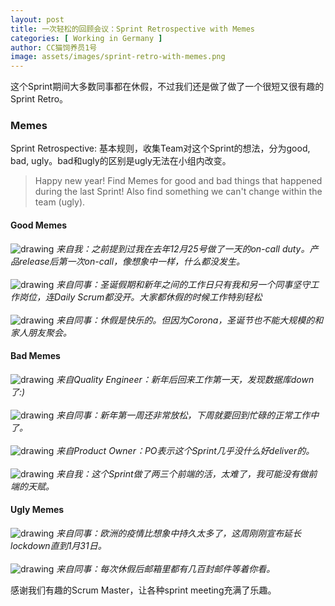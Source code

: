 ```yaml
---
layout: post
title: 一次轻松的回顾会议：Sprint Retrospective with Memes
categories: [ Working in Germany ]
author: CC猫饲养员1号
image: assets/images/sprint-retro-with-memes.png
---
```


这个Sprint期间大多数同事都在休假，不过我们还是做了做了一个很短又很有趣的Sprint Retro。

### Memes

Sprint Retrospective: 基本规则，收集Team对这个Sprint的想法，分为good, bad, ugly。bad和ugly的区别是ugly无法在小组内改变。

> Happy new year! Find Memes for good and bad things that happened during the last Sprint! Also find something we can't change within the team (ugly).

#### Good Memes

![drawing](/assets/images/first-sprint-retro1.png)
*来自我：之前提到过我在去年12月25号做了一天的on-call duty。产品release后第一次on-call，像想象中一样，什么都没发生。*
<br/><br/>
![drawing](/assets/images/first-sprint-retro3.png)
*来自同事：圣诞假期和新年之间的工作日只有我和另一个同事坚守工作岗位，连Daily Scrum都没开。大家都休假的时候工作特别轻松*
<br/><br/>
![drawing](/assets/images/first-sprint-retro5.png)
*来自同事：休假是快乐的。但因为Corona，圣诞节也不能大规模的和家人朋友聚会。*

#### Bad Memes

![drawing](/assets/images/first-sprint-retro6.png)
*来自Quality Engineer：新年后回来工作第一天，发现数据库down了:)*
<br/><br/>
![drawing](/assets/images/first-sprint-retro9.png)
*来自同事：新年第一周还非常放松，下周就要回到忙碌的正常工作中了。*
<br/><br/>
![drawing](/assets/images/first-sprint-retro7.png)
*来自Product Owner：PO表示这个Sprint几乎没什么好deliver的。*
<br/><br/>
![drawing](/assets/images/first-sprint-retro8.png)
*来自我：这个Sprint做了两三个前端的活，太难了，我可能没有做前端的天赋。*

#### Ugly Memes

![drawing](/assets/images/first-sprint-retro2.jpeg)
*来自同事：欧洲的疫情比想象中持久太多了，这周刚刚宣布延长lockdown直到1月31日。*
<br/><br/>
![drawing](/assets/images/first-sprint-retro10.jpeg)
*来自同事：每次休假后邮箱里都有几百封邮件等着你看。*

感谢我们有趣的Scrum Master，让各种sprint meeting充满了乐趣。



